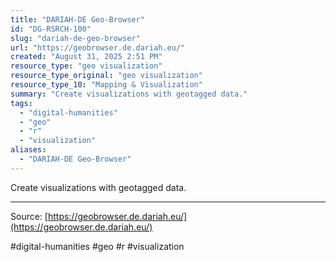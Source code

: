 ```yaml
---
title: "DARIAH-DE Geo-Browser"
id: "DG-RSRCH-100"
slug: "dariah-de-geo-browser"
url: "https://geobrowser.de.dariah.eu/"
created: "August 31, 2025 2:51 PM"
resource_type: "geo visualization"
resource_type_original: "geo visualization"
resource_type_10: "Mapping & Visualization"
summary: "Create visualizations with geotagged data."
tags:
  - "digital-humanities"
  - "geo"
  - "r"
  - "visualization"
aliases:
  - "DARIAH-DE Geo-Browser"
---
```


Create visualizations with geotagged data.

---

Source: [https://geobrowser.de.dariah.eu/](https://geobrowser.de.dariah.eu/)

#digital-humanities #geo #r #visualization
